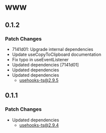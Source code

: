 # www

## 0.1.2

### Patch Changes

- 7141d01: Upgrade internal dependencies
- Update useCopyToClipboard documentation
- Fix typo in useEventListener
- Updated dependencies [7141d01]
- Updated dependencies
- Updated dependencies
  - usehooks-ts@2.9.5

## 0.1.1

### Patch Changes

- Updated dependencies
  - usehooks-ts@2.9.4
